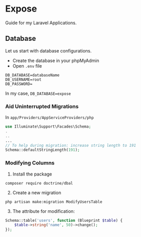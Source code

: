 # Expose
Guide for my Laravel Applications.

## Database
Let us start with database configurations.

- Create the database in your phpMyAdmin
- Open `.env` file
```
DB_DATABASE=databaseName
DB_USERNAME=root
DB_PASSWORD=
```
In my case, `DB_DATABASE=expose`

### Aid Uninterrupted Migrations
In `app/Providers/AppServiceProviders/php`
```php
use Illuminate\Support\Facades\Schema;
.
..
...
// To help during migration: increase string length to 191
Schema::defaultStringLength(191);
```

### Modifying Columns
1. Install the package
```
composer require doctrine/dbal
```
2. Create a new migration
```
php artisan make:migration ModifyUsersTable
```
3. The attribute for modification:
```php
Schema::table('users', function (Blueprint $table) {
    $table->string('name', 50)->change();
});
```